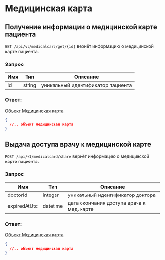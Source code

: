 # Медицинская карта

## Получение информации о медицинской карте пациента

`GET /api/v1/medicalcard/get/{id}` вернёт информацию о медицинской карте пациента.

### Запрос

Имя | Тип | Описание
--- | --- | ---
id | string | уникальный идентификатор пациента

### Ответ:

[Объект Медицинская карта](./contracts.md#medical-card)

```json
{
  //.. объект медицинская карта
}
```

## Выдача доступа врачу к медицинской карте

`POST /api/v1/medicalcard/share` вернёт информацию о медицинской карте пациента.

### Запрос

Имя | Тип | Описание
--- | --- | ---
doctorId | integer | уникальный идентификатор доктора
expiredAtUtc | datetime | дата окончания доступа врача к мед. карте

### Ответ:

[Объект Медицинская карта](./contracts.md#medical-card)

```json
{
  //.. объект медицинская карта
}
```
